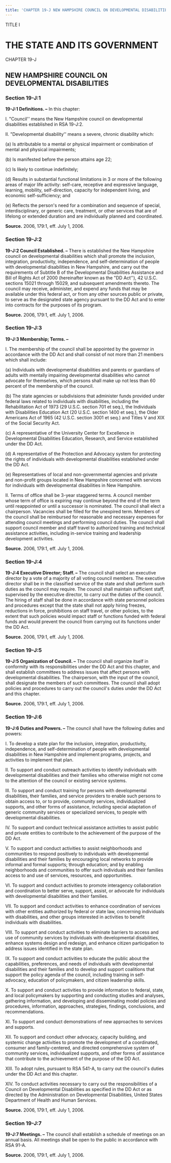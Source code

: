 ```yaml
---
title: 'CHAPTER 19-J NEW HAMPSHIRE COUNCIL ON DEVELOPMENTAL DISABILITIES'
---
```


TITLE I
                                             
THE STATE AND ITS GOVERNMENT
============================

CHAPTER 19-J
                                             
NEW HAMPSHIRE COUNCIL ON DEVELOPMENTAL DISABILITIES
---------------------------------------------------

### Section 19-J:1

 **19-J:1 Definitions. –** In this chapter:
                                             
 I. "Council'' means the New Hampshire council on developmental
disabilities established in RSA 19-J:2.
                                             
 II. "Developmental disability'' means a severe, chronic disability
which:
                                             
 (a) Is attributable to a mental or physical impairment or
combination of mental and physical impairments;
                                             
 (b) Is manifested before the person attains age 22;
                                             
 (c) Is likely to continue indefinitely;
                                             
 (d) Results in substantial functional limitations in 3 or more of
the following areas of major life activity: self-care, receptive and
expressive language, learning, mobility, self-direction, capacity for
independent living, and economic self-sufficiency; and
                                             
 (e) Reflects the person's need for a combination and sequence of
special, interdisciplinary, or generic care, treatment, or other
services that are of lifelong or extended duration and are individually
planned and coordinated.

**Source.** 2006, 179:1, eff. July 1, 2006.

### Section 19-J:2

 **19-J:2 Council Established. –** There is established the New
Hampshire council on developmental disabilities which shall promote the
inclusion, integration, productivity, independence, and
self-determination of people with developmental disabilities in New
Hampshire, and carry out the requirements of Subtitle B of the
Developmental Disabilities Assistance and Bill of Rights Act of 2000
(hereinafter known as the "DD Act''), 42 U.S.C. sections 15021 through
15029, and subsequent amendments thereto. The council may receive,
administer, and expend any funds that may be available under this
federal act, or from any other sources public or private, to serve as
the designated state agency pursuant to the DD Act and to enter into
contracts for the purposes of its program.

**Source.** 2006, 179:1, eff. July 1, 2006.

### Section 19-J:3

 **19-J:3 Membership; Terms. –**
                                             
 I. The membership of the council shall be appointed by the governor
in accordance with the DD Act and shall consist of not more than 21
members which shall include:
                                             
 (a) Individuals with developmental disabilities and parents or
guardians of adults with mentally impairing developmental disabilities
who cannot advocate for themselves, which persons shall make up not less
than 60 percent of the membership of the council.
                                             
 (b) The state agencies or subdivisions that administer funds
provided under federal laws related to individuals with disabilities,
including the Rehabilitation Act of 1973 (29 U.S.C. section 701 et
seq.), the Individuals with Disabilities Education Act (20 U.S.C.
section 1400 et seq.), the Older Americans Act of 1965 (42 U.S.C.
section 3001 et seq.) and Titles V and XIX of the Social Security Act.
                                             
 (c) A representative of the University Center for Excellence in
Developmental Disabilities Education, Research, and Service established
under the DD Act.
                                             
 (d) A representative of the Protection and Advocacy system for
protecting the rights of individuals with developmental disabilities
established under the DD Act.
                                             
 (e) Representatives of local and non-governmental agencies and
private and non-profit groups located in New Hampshire concerned with
services for individuals with developmental disabilities in New
Hampshire.
                                             
 II. Terms of office shall be 3-year staggered terms. A council
member whose term of office is expiring may continue beyond the end of
the term until reappointed or until a successor is nominated. The
council shall elect a chairperson. Vacancies shall be filled for the
unexpired term. Members of the council shall be reimbursed for
reasonable and necessary expenses for attending council meetings and
performing council duties. The council shall support council member and
staff travel to authorized training and technical assistance activities,
including in-service training and leadership development activities.

**Source.** 2006, 179:1, eff. July 1, 2006.

### Section 19-J:4

 **19-J:4 Executive Director; Staff. –** The council shall select an
executive director by a vote of a majority of all voting council
members. The executive director shall be in the classified service of
the state and shall perform such duties as the council may require. The
council shall maintain sufficient staff, supervised by the executive
director, to carry out the duties of the council. The hiring of staff
shall be done in accordance with state personnel policies and procedures
except that the state shall not apply hiring freezes, reductions in
force, prohibitions on staff travel, or other policies, to the extent
that such policies would impact staff or functions funded with federal
funds and would prevent the council from carrying out its functions
under the DD Act.

**Source.** 2006, 179:1, eff. July 1, 2006.

### Section 19-J:5

 **19-J:5 Organization of Council. –** The council shall organize
itself in conformity with its responsibilities under the DD Act and this
chapter, and shall establish committees to address issues that affect
persons with developmental disabilities. The chairperson, with the input
of the council, shall designate the members of such committees. The
council shall adopt policies and procedures to carry out the council's
duties under the DD Act and this chapter.

**Source.** 2006, 179:1, eff. July 1, 2006.

### Section 19-J:6

 **19-J:6 Duties and Powers. –** The council shall have the following
duties and powers:
                                             
 I. To develop a state plan for the inclusion, integration,
productivity, independence, and self-determination of people with
developmental disabilities in New Hampshire and implement programs,
projects, and activities to implement that plan.
                                             
 II. To support and conduct outreach activities to identify
individuals with developmental disabilities and their families who
otherwise might not come to the attention of the council or existing
service systems.
                                             
 III. To support and conduct training for persons with developmental
disabilities, their families, and service providers to enable such
persons to obtain access to, or to provide, community services,
individualized supports, and other forms of assistance, including
special adaptation of generic community services or specialized
services, to people with developmental disabilities.
                                             
 IV. To support and conduct technical assistance activities to assist
public and private entities to contribute to the achievement of the
purpose of the DD Act.
                                             
 V. To support and conduct activities to assist neighborhoods and
communities to respond positively to individuals with developmental
disabilities and their families by encouraging local networks to provide
informal and formal supports; through education; and by enabling
neighborhoods and communities to offer such individuals and their
families access to and use of services, resources, and opportunities.
                                             
 VI. To support and conduct activities to promote interagency
collaboration and coordination to better serve, support, assist, or
advocate for individuals with developmental disabilities and their
families.
                                             
 VII. To support and conduct activities to enhance coordination of
services with other entities authorized by federal or state law,
concerning individuals with disabilities, and other groups interested in
activities to benefit individuals with disabilities.
                                             
 VIII. To support and conduct activities to eliminate barriers to
access and use of community services by individuals with developmental
disabilities, enhance systems design and redesign, and enhance citizen
participation to address issues identified in the state plan.
                                             
 IX. To support and conduct activities to educate the public about
the capabilities, preferences, and needs of individuals with
developmental disabilities and their families and to develop and support
coalitions that support the policy agenda of the council, including
training in self-advocacy, education of policymakers, and citizen
leadership skills.
                                             
 X. To support and conduct activities to provide information to
federal, state, and local policymakers by supporting and conducting
studies and analyses, gathering information, and developing and
disseminating model policies and procedures, information, approaches,
strategies, findings, conclusions, and recommendations.
                                             
 XI. To support and conduct demonstrations of new approaches to
services and supports.
                                             
 XII. To support and conduct other advocacy, capacity building, and
systemic change activities to promote the development of a coordinated,
consumer and family-centered, and directed comprehensive system of
community services, individualized supports, and other forms of
assistance that contribute to the achievement of the purpose of the DD
Act.
                                             
 XIII. To adopt rules, pursuant to RSA 541-A, to carry out the
council's duties under the DD Act and this chapter.
                                             
 XIV. To conduct activities necessary to carry out the
responsibilities of a Council on Developmental Disabilities as specified
in the DD Act or as directed by the Administration on Developmental
Disabilities, United States Department of Health and Human Services.

**Source.** 2006, 179:1, eff. July 1, 2006.

### Section 19-J:7

 **19-J:7 Meetings. –** The council shall establish a schedule of
meetings on an annual basis. All meetings shall be open to the public in
accordance with RSA 91-A.

**Source.** 2006, 179:1, eff. July 1, 2006.
